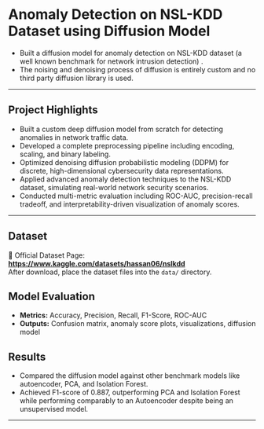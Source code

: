 # Anomaly Detection on NSL-KDD Dataset using Diffusion Model

- Built a diffusion model for anomaly detection on NSL-KDD dataset (a well known benchmark for network intrusion detection) . 
- The noising and denoising process of diffusion is entirely custom and no third party diffusion library is used.

---

##  Project Highlights
- Built a custom deep diffusion model from scratch for detecting anomalies in network traffic data.
- Developed a complete preprocessing pipeline including encoding, scaling, and binary labeling.
- Optimized denoising diffusion probabilistic modeling (DDPM) for discrete, high-dimensional cybersecurity data representations.
- Applied advanced anomaly detection techniques to the NSL-KDD dataset, simulating real-world network security scenarios.
- Conducted multi-metric evaluation including ROC-AUC, precision-recall tradeoff, and interpretability-driven visualization of anomaly scores.

---

##  Dataset

🔗 Official Dataset Page: **https://www.kaggle.com/datasets/hassan06/nslkdd**  
   After download, place the dataset files into the `data/` directory.


##  Model Evaluation

- **Metrics:** Accuracy, Precision, Recall, F1-Score, ROC-AUC
- **Outputs:** Confusion matrix, anomaly score plots, visualizations, diffusion model

## Results 

- Compared the diffusion model against other benchmark models like autoencoder, PCA, and Isolation Forest.
- Achieved F1-score of 0.887, outperforming PCA and Isolation Forest while performing comparably to an Autoencoder despite being an unsupervised model.

---
